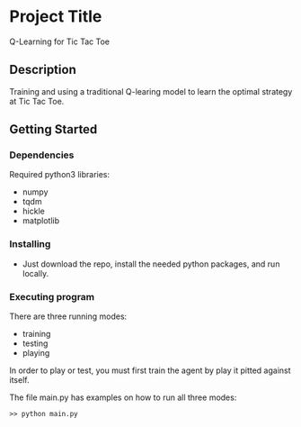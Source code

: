 # Project Title

Q-Learning for Tic Tac Toe

## Description

Training and using a traditional Q-learing model to learn the optimal strategy at Tic Tac Toe.

## Getting Started

### Dependencies

Required python3 libraries:
* numpy
* tqdm
* hickle
* matplotlib

### Installing

* Just download the repo, install the needed python packages, and run locally.

### Executing program

There are three running modes:
* training
* testing
* playing

In order to play or test, you must first train the agent by play it pitted against itself.

The file main.py has examples on how to run all three modes:

```
>> python main.py
```


